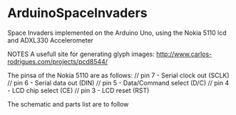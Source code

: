 ArduinoSpaceInvaders
====================

Space Invaders implemented on the Arduino Uno, using the Nokia 5110 lcd and ADXL330 Accelerometer

NOTES
A usefull site for generating glyph images: http://www.carlos-rodrigues.com/projects/pcd8544/

The pinsa of the Nokia 5110 are as follows:
// pin 7 - Serial clock out 	(SCLK)
// pin 6 - Serial data out		(DIN)
// pin 5 - Data/Command select 	(D/C)
// pin 4 - LCD chip select		(CE)
// pin 3 - LCD reset	 		(RST)

The schematic and parts list are to follow